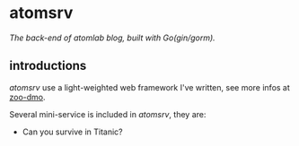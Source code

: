 # atomsrv

*The back-end of atomlab blog, built with Go(gin/gorm).*

## introductions

*atomsrv* use a light-weighted web framework I've written, see more infos at [zoo-dmo](https://github.com/qwezarty/zoo-demo).

Several mini-service is included in *atomsrv*, they are: 

- Can you survive in Titanic?

